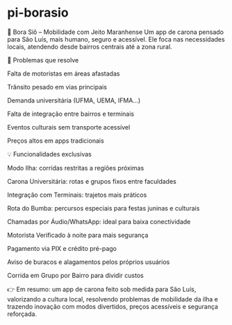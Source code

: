 # pi-borasio
🚖 Bora Siô – Mobilidade com Jeito Maranhense
Um app de carona pensado para São Luís, mais humano, seguro e acessível. Ele foca nas necessidades locais, atendendo desde bairros centrais até a zona rural.

🌆 Problemas que resolve

Falta de motoristas em áreas afastadas

Trânsito pesado em vias principais

Demanda universitária (UFMA, UEMA, IFMA...)

Falta de integração entre bairros e terminais

Eventos culturais sem transporte acessível

Preços altos em apps tradicionais

💡 Funcionalidades exclusivas

Modo Ilha: corridas restritas a regiões próximas

Carona Universitária: rotas e grupos fixos entre faculdades

Integração com Terminais: trajetos mais práticos

Rota do Bumba: percursos especiais para festas juninas e culturais

Chamadas por Áudio/WhatsApp: ideal para baixa conectividade

Motorista Verificado à noite para mais segurança

Pagamento via PIX e crédito pré-pago

Aviso de buracos e alagamentos pelos próprios usuários

Corrida em Grupo por Bairro para dividir custos

👉 Em resumo: um app de carona feito sob medida para São Luís, valorizando a cultura local, resolvendo problemas de mobilidade da ilha e trazendo inovação com modos divertidos, preços acessíveis e segurança reforçada.